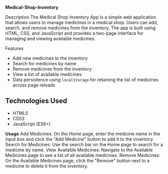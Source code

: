 ﻿**Medical-Shop-Inventory**
 
Description
The Medical Shop Inventory App is a simple web application that allows users to manage medicines in a medical shop. Users can add, search, and remove medicines from the inventory. The app is built using HTML, CSS, and JavaScript and provides a two-page interface for managing and viewing available medicines.

Features
- Add new medicines to the inventory
- Search for medicines by name
- Remove medicines from the inventory
- View a list of available medicines
- Data persistence using `localStorage` for retaining the list of medicines across page reloads

## Technologies Used
- HTML5
- CSS3
- JavaScript (ES6+)

**Usage**
Add Medicines: On the Home page, enter the medicine name in the input box and click the "Add Medicine" button to add it to the inventory.
Search for Medicines: Use the search bar on the Home page to search for a medicine by name.
View Available Medicines: Navigate to the Available Medicines page to see a list of all available medicines.
Remove Medicines: On the Available Medicines page, click the "Remove" button next to a medicine to delete it from the inventory.

